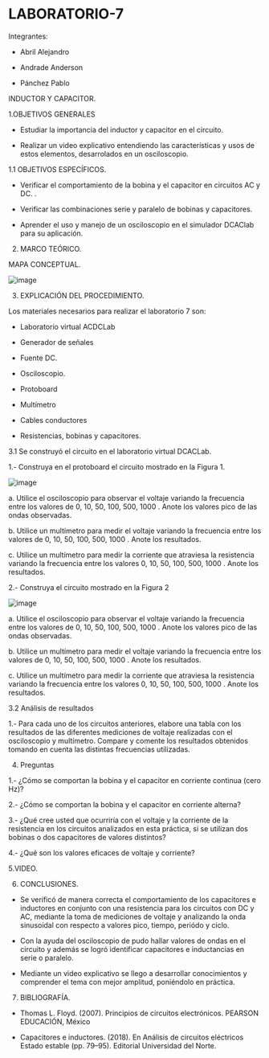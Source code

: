 # LABORATORIO-7

Integrantes:

- Abril Alejandro

- Andrade Anderson

- Pánchez Pablo

INDUCTOR Y CAPACITOR.

1.OBJETIVOS GENERALES

- Estudiar la importancia del inductor y capacitor en el circuito.

- Realizar un video explicativo entendiendo las características y usos de estos elementos, desarrolados en un osciloscopio.

1.1 OBJETIVOS ESPECÍFICOS.

- Verificar el comportamiento de la bobina y el capacitor en circuitos AC y DC.
.
- Verificar las combinaciones serie y paralelo de bobinas y capacitores.

- Aprender el uso y manejo de un osciloscopio en el simulador DCAClab para su aplicación.

2. MARCO TEÓRICO.

MAPA CONCEPTUAL.

![image](https://user-images.githubusercontent.com/117920423/218003303-e223383b-d570-405c-8c05-5b66997a25e1.png)

3. EXPLICACIÓN DEL PROCEDIMIENTO.

Los materiales necesarios para realizar el laboratorio 7 son:

- Laboratorio virtual ACDCLab

- Generador de señales

- Fuente DC.

- Osciloscopio.

- Protoboard

- Multímetro

- Cables conductores

- Resistencias, bobinas y capacitores.

3.1 Se construyó el circuito en el laboratorio virtual DCACLab.

1.- Construya en el protoboard el circuito mostrado en la Figura 1.

![image](https://user-images.githubusercontent.com/117920423/218004279-1f78ab0d-0848-493b-b267-f6a1f7376607.png)

a. Utilice el osciloscopio para observar el voltaje  variando la frecuencia entre los valores de 0, 10, 50, 100, 500, 1000 . Anote los valores pico de las ondas observadas.



b. Utilice un multímetro para medir el voltaje  variando la frecuencia entre los valores de 0, 10, 50, 100, 500, 1000 . Anote los resultados.



c. Utilice un multímetro para medir la corriente que atraviesa la resistencia variando la frecuencia entre los valores 0, 10, 50, 100, 500, 1000 . Anote los resultados.



2.- Construya el circuito mostrado en la Figura 2

![image](https://user-images.githubusercontent.com/117920423/218004437-52f02659-fa22-418e-a94e-d5747bc5cd4c.png)

a. Utilice el osciloscopio para observar el voltaje  variando la frecuencia entre los valores de 0, 10, 50, 100, 500, 1000 . Anote los valores pico de las ondas observadas.



b. Utilice un multímetro para medir el voltaje  variando la frecuencia entre los valores de 0, 10, 50, 100, 500, 1000 . Anote los resultados.



c. Utilice un multímetro para medir la corriente que atraviesa la resistencia variando la frecuencia entre los valores 0, 10, 50, 100, 500, 1000 . Anote los resultados.



3.2 Análisis de resultados

1.- Para cada uno de los circuitos anteriores, elabore una tabla con los resultados de las diferentes mediciones de voltaje realizadas con el osciloscopio y multímetro. Compare y comente los resultados obtenidos tomando en cuenta las distintas frecuencias utilizadas.



4. Preguntas

1.- ¿Cómo se comportan la bobina y el capacitor en corriente continua (cero Hz)?



2.- ¿Cómo se comportan la bobina y el capacitor en corriente alterna?



3.- ¿Qué cree usted que ocurriría con el voltaje  y la corriente de la resistencia en los circuitos analizados en esta práctica, si se utilizan dos bobinas o dos capacitores de valores distintos?



4.- ¿Qué son los valores eficaces de voltaje y corriente?



5.VIDEO.



6. CONCLUSIONES.

- Se verificó de manera correcta el comportamiento de los capacitores e inductores en conjunto con una resistencia para los circuitos con DC y AC, mediante la toma de mediciones de voltaje y analizando la onda sinusoidal con respecto a valores pico, tiempo, periódo y ciclo.

- Con la ayuda del osciloscopio de pudo hallar valores de ondas en el circuito y además se logró identificar capacitores e inductancias en serie o paralelo.

- Mediante un video explicativo se llego a desarrollar conocimientos y comprender el tema con mejor amplitud, poniéndolo en práctica.

7. BIBLIOGRAFÍA.

- Thomas L. Floyd. (2007). Principios de circuitos electrónicos. PEARSON EDUCACIÓN, México

- Capacitores e inductores. (2018). En Análisis de circuitos eléctricos Estado estable (pp. 79–95). Editorial Universidad del Norte.












